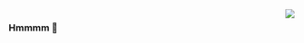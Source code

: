 <img align="right" src="https://github-readme-stats.vercel.app/api?username=mixa3607&theme=city_light&hide_border=true&include_all_commits=true&count_private=true" />

### Hmmmm 🤔
